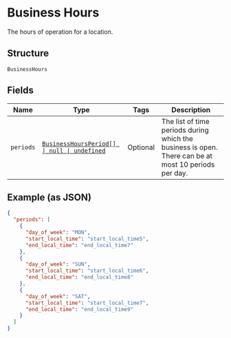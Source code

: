 
# Business Hours

The hours of operation for a location.

## Structure

`BusinessHours`

## Fields

| Name | Type | Tags | Description |
|  --- | --- | --- | --- |
| `periods` | [`BusinessHoursPeriod[] \| null \| undefined`](../../doc/models/business-hours-period.md) | Optional | The list of time periods during which the business is open. There can be at most 10 periods per day. |

## Example (as JSON)

```json
{
  "periods": [
    {
      "day_of_week": "MON",
      "start_local_time": "start_local_time5",
      "end_local_time": "end_local_time7"
    },
    {
      "day_of_week": "SUN",
      "start_local_time": "start_local_time6",
      "end_local_time": "end_local_time8"
    },
    {
      "day_of_week": "SAT",
      "start_local_time": "start_local_time7",
      "end_local_time": "end_local_time9"
    }
  ]
}
```

